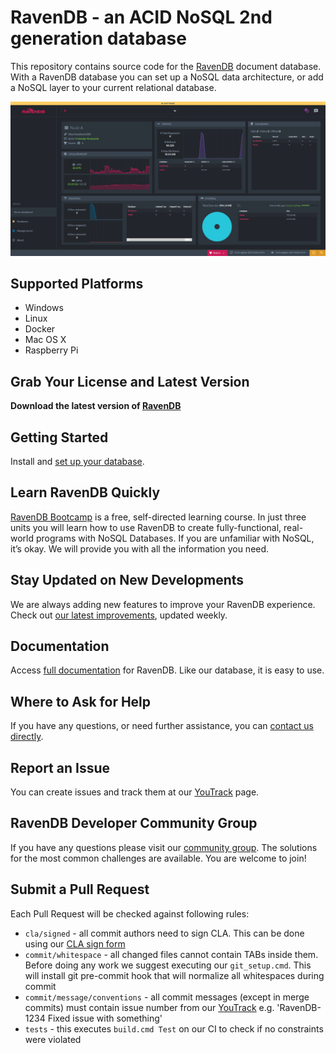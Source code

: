 ﻿# RavenDB - an ACID NoSQL 2nd generation database

This repository contains source code for the [RavenDB](https://ravendb.net/) document database. With a RavenDB database you can set up a NoSQL data architecture, or add a NoSQL layer to your current relational database. 

![RavenDb Studio](docs/readmeScreenshot.png)

Supported Platforms
--------------

- Windows
- Linux
- Docker
- Mac OS X
- Raspberry Pi

Grab Your License and Latest Version
------------------------
**Download the latest version of [RavenDB](https://ravendb.net/downloads#server/dev)**

Getting Started
--------------
Install and [set up your database](https://ravendb.net/docs/article-page/latest/csharp/start/getting-started).

Learn RavenDB Quickly 
------------
[RavenDB Bootcamp](https://ravendb.net/learn) is a free, self-directed learning course. In just three units you will learn how to use RavenDB to create fully-functional, real-world programs with NoSQL Databases. If you are unfamiliar with NoSQL, it’s okay. We will provide you with all the information you need.

Stay Updated on New Developments
------------------
We are always adding new features to improve your RavenDB experience. Check out [our latest improvements](https://ravendb.net/docs/article-page/latest/csharp/start/whats-new), updated weekly. 


Documentation
------------
Access [full documentation](https://ravendb.net/docs/article-page/latest/csharp) for RavenDB. Like our database, it is easy to use. 

Where to Ask for Help
---------------------
If you have any questions, or need further assistance, you can [contact us directly](https://ravendb.net/contact).

Report an Issue
---------------
You can create issues and track them at our [YouTrack](http://issues.hibernatingrhinos.com/) page.

RavenDB Developer Community Group
---------------------------------
If you have any questions please visit our [community group](http://groups.google.com/group/ravendb/). The solutions for the most common challenges are available. You are welcome to join!

Submit a Pull Request
----------------------
Each Pull Request will be checked against following rules:

- `cla/signed` - all commit authors need to sign CLA. This can be done using our [CLA sign form](http://ravendb.net/contributors/cla/sign)
- `commit/whitespace` - all changed files cannot contain TABs inside them. Before doing any work we suggest executing our `git_setup.cmd`. This will install git pre-commit hook that will normalize all whitespaces during commit
- `commit/message/conventions` - all commit messages (except in merge commits) must contain issue number from our [YouTrack](http://issues.hibernatingrhinos.com) e.g. 'RavenDB-1234 Fixed issue with something'
- `tests` - this executes `build.cmd Test` on our CI to check if no constraints were violated
